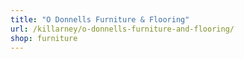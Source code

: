 ```yaml
---
title: "O Donnells Furniture & Flooring"
url: /killarney/o-donnells-furniture-and-flooring/
shop: furniture
---
```

